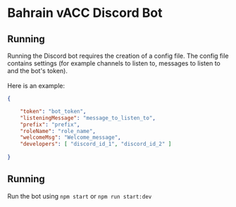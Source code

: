 # Bahrain vACC Discord Bot
## Running
Running the Discord bot requires the creation of a config file. The config file contains settings (for example channels to listen to, messages to listen to and the bot's token).<br><br>Here is an example:
```json
{

    "token": "bot_token",
    "listeningMessage": "message_to_listen_to",
    "prefix": "prefix",
    "roleName": "role_name",
    "welcomeMsg": "Welcome_message",
    "developers": [ "discord_id_1", "discord_id_2" ]
    
}
```
## Running
Run the bot using ```npm start``` or ```npm run start:dev```<br>
